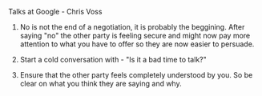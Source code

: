 Talks at Google - Chris Voss

1. No is not the end of a negotiation, it is probably the beggining. After saying "no" the other party is feeling secure and might now pay more attention to what you have to offer so they are now easier to persuade.

2. Start a cold conversation with - "Is it a bad time to talk?"

3. Ensure that the other party feels completely understood by you. So be clear on what you think they are saying and why.